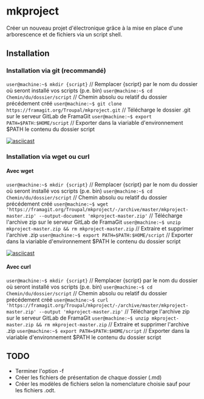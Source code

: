 # mkproject
Créer un nouveau projet d'électronique grâce à la mise en place d'une arborescence et de fichiers via un script shell.

## Installation

### Installation via git (recommandé)
`user@machine:~$ mkdir {script}` // Remplacer {script} par le nom du dossier où seront installé vos scripts (p.e. bin)
`user@machine:~$ cd Chemin/du/dossier/script` // Chemin absolu ou relatif du dossier précédement créé
`user@machine:~$ git clone https://framagit.org/Troupal/mkproject.git` // Télécharge le dossier .git sur le serveur GitLab de FramaGit 
`user@machine:~$ export PATH=$PATH:$HOME/script` // Exporter dans la viariable d'environnement $PATH le contenu du dossier script

[![asciicast](https://asciinema.org/a/2pQ3U1goLCPSL7ml6BZI7F2KT.svg)](https://asciinema.org/a/2pQ3U1goLCPSL7ml6BZI7F2KT)

### Installation via wget ou  curl

#### Avec wget

`user@machine:~$ mkdir {script}` // Remplacer {script} par le nom du dossier où seront installé vos scripts (p.e. bin)
`user@machine:~$ cd Chemin/du/dossier/script` // Chemin absolu ou relatif du dossier précédement créé
`user@machine:~$ wget 'https://framagit.org/Troupal/mkproject/-/archive/master/mkproject-master.zip' --output-document 'mkproject-master.zip'` // Télécharge l'archive zip sur le serveur GitLab de FramaGit
`user@machine:~$ unzip mkproject-master.zip && rm mkproject-master.zip` // Extraire et supprimer l'archive .zip 
`user@machine:~$ export PATH=$PATH:$HOME/script` // Exporter dans la viariable d'environnement $PATH le contenu du dossier script

[![asciicast](https://asciinema.org/a/tEfJX5mRv8Jbegg7pMmdPEFA9.png)](https://asciinema.org/a/tEfJX5mRv8Jbegg7pMmdPEFA9)

#### Avec curl

`user@machine:~$ mkdir {script}` // Remplacer {script} par le nom du dossier où seront installé vos scripts (p.e. bin)
`user@machine:~$ cd Chemin/du/dossier/script` // Chemin absolu ou relatif du dossier précédement créé
`user@machine:~$ curl 'https://framagit.org/Troupal/mkproject/-/archive/master/mkproject-master.zip' --output 'mkproject-master.zip'` // Télécharge l'archive zip sur le serveur GitLab de FramaGit
`user@machine:~$ unzip mkproject-master.zip && rm mkproject-master.zip` // Extraire et supprimer l'archive .zip 
`user@machine:~$ export PATH=$PATH:$HOME/script` // Exporter dans la viariable d'environnement $PATH le contenu du dossier script

## TODO
- Terminer l'option -f
- Créer les fichiers de présentation de chaque dossier (.md)
- Créer les modèles de fichiers selon la nomenclature choisie sauf pour les fichiers .odt.
